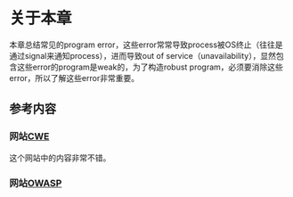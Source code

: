 # 关于本章

本章总结常见的program error，这些error常常导致process被OS终止（往往是通过signal来通知process），进而导致out of service（unavailability），显然包含这些error的program是weak的，为了构造robust program，必须要消除这些error，所以了解这些error非常重要。

## 参考内容

### 网站[**CWE**](https://cwe.mitre.org/index.html)

这个网站中的内容非常不错。

### 网站[OWASP](https://owasp.org/)